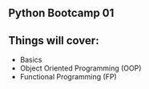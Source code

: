 ## Python Bootcamp 01

## Things will cover:

- Basics
- Object Oriented Programming (OOP)
- Functional Programming (FP)
